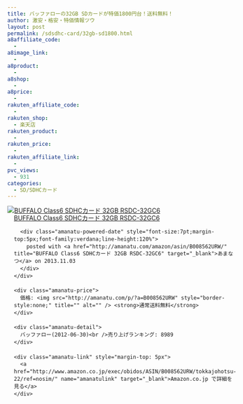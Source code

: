```yaml
---
title: バッファローの32GB SDカードが特価1800円台！送料無料！
author: 激安・格安・特価情報ツウ
layout: post
permalink: /sdsdhc-card/32gb-sd1800.html
a8affiliate_code:
  - 
a8image_link:
  - 
a8product:
  - 
a8shop:
  - 
a8price:
  - 
rakuten_affiliate_code:
  - 
rakuten_shop:
  - 楽天店
rakuten_product:
  - 
rakuten_price:
  - 
rakuten_affiliate_link:
  - 
pvc_views:
  - 931
categories:
  - SD/SDHCカード
---
```

<div class="amanatu-box" style="margin-bottom:0px;">
  <div class="amanatu-image" style="float:left;">
    <a href="http://www.amazon.co.jp/exec/obidos/ASIN/B008562URW/tokkajohotsu-22/ref=nosim/" name="amanatulink" target="_blank"><img src="http://i1.wp.com/ecx.images-amazon.com/images/I/41%2B1q0p5qUL._SL160_.jpg?w=546" alt="BUFFALO Class6 SDHCカード 32GB RSDC-32GC6" style="border: none;" data-recalc-dims="1" /></a>
  </div>
  
  <div class="amanatu-info" style="float:left;margin-left:15px;line-height:120%">
    <div class="amanatu-name" style="margin-bottom:10px;line-height:120%">
      <a href="http://www.amazon.co.jp/exec/obidos/ASIN/B008562URW/tokkajohotsu-22/ref=nosim/" name="amanatulink" target="_blank">BUFFALO Class6 SDHCカード 32GB RSDC-32GC6</a> 
      
      <div class="amanatu-powered-date" style="font-size:7pt;margin-top:5px;font-family:verdana;line-height:120%">
        posted with <a href="http://amanatu.com/amazon/asin/B008562URW/" title="BUFFALO Class6 SDHCカード 32GB RSDC-32GC6" target="_blank">あまなつ</a> on 2013.11.03
      </div>
    </div>
    
    <div class="amanatu-price">
      価格: <img src="http://amanatu.com/p/?a=B008562URW" style="border-style:none;" title="" alt="" /> <strong>通常送料無料</strong>
    </div>
    
    <div class="amanatu-detail">
      バッファロー(2012-06-30)<br />売り上げランキング: 8989
    </div>
    
    <div class="amanatu-link" style="margin-top: 5px">
      <a href="http://www.amazon.co.jp/exec/obidos/ASIN/B008562URW/tokkajohotsu-22/ref=nosim/" name="amanatulink" target="_blank">Amazon.co.jp で詳細を見る</a>
    </div>
  </div>
  
  <div class="amanatu-footer" style="clear: left">
  </div>
</div>